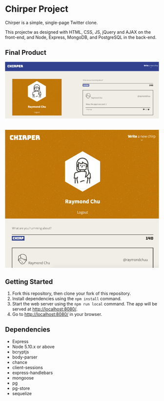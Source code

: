 # Chirper Project

Chirper is a simple, single-page Twitter clone.

This projectw as designed with HTML, CSS, JS, jQuery and AJAX on the front-end, and Node, Express, MongoDB, and PostgreSQL in the back-end.

## Final Product
![alt text](https://github.com/raymondchuu/chirper/blob/master/public/images/Chirper%20desktop.png?raw=true)
<br/><br/><br/>
![alt text](https://github.com/raymondchuu/chirper/blob/master/public/images/Chirper%20mobile.png?raw=true)

## Getting Started

1. Fork this repository, then clone your fork of this repository.
2. Install dependencies using the `npm install` command.
3. Start the web server using the `npm run local` command. The app will be served at <http://localhost:8080/>.
4. Go to <http://localhost:8080/> in your browser.

## Dependencies

- Express
- Node 5.10.x or above
- bcryptjs
- body-parser
- chance
- client-sessions
- express-handlebars
- mongoose
- pg
- pg-store
- sequelize
